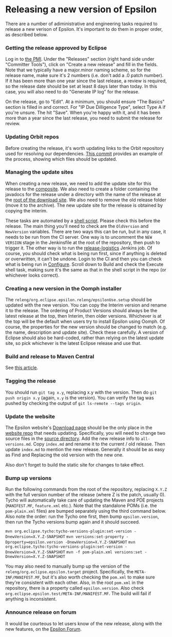 # Releasing a new version of Epsilon

There are a number of adiministrative and engineering tasks required to release a new verison of Epsilon.
It's important to do them in proper order, as described below.

### Getting the release approved by Eclipse

Log in to [the PMI](https://projects.eclipse.org/projects/modeling.epsilon). Under the "Releases" section (right hand side under "Committer Tools"), click on "Create a new release" and fill in the fields. Note that we typically have a major.minor naming scheme, so for the release name, make sure it's 2 numbers (i.e. don't add a .0 patch number). If it has been more than one year since the last release, a review is required, so the release date should be set at least 8 days later than today. In this case, you will also need to do "Generate IP log" for the release.

On the release, go to "Edit". At a minimum, you should ensure "The Basics" section is filled in and correct. For "IP Due Dilligence Type", select Type A if you're unsure. The hit "Save". When you're happy with it, and it has been more than a year since the last release, you need to submit the release for review.

### Updating Orbit repos

Before creating the release, it's worth updating links to the Orbit repository used for resolving our dependencies. [This commit](https://github.com/eclipse/epsilon/commit/1f6f1fac9edf21de7614bc74da9165db53408448) provides an example of the process, showing which files should be updated.


### Managing the update sites

When creating a new release, we need to add the update site for this release to the [composite](https://download.eclipse.org/epsilon/updates/). We also need to create a folder containing the javadocs for the release under a directory with the name of the release at the [root of the download site](https://download.eclipse.org/epsilon/). We also need to remove the old release folder (move it to the archive). The new update site for the release is obtained by copying the interim.

These tasks are automated by a [shell script](https://github.com/eclipse/epsilon/tree/main/releng/org.eclipse.epsilon.releng/new_version_tasks.sh). Please check this before the release. The main thing you'll need to check are the `OldVersion` and `NewVersion` variables.
There are two ways this can be run, but in any case, it needs to be run from the CI server. One way is to uncomment the `NEW VERSION` stage in the Jenkinsfile at the root of the repository, then push to trigger it. The other way is to run the [release-logistics](https://ci.eclipse.org/epsilon/job/release-logistics/) Jenkins job. Of course, you should check what is being run first, since if anything is deleted or overwritten, it can't be undone. Login to the CI and then you can check what is being run in [Configure](https://ci.eclipse.org/epsilon/job/release-logistics/configure). Scroll down to Build and check the Execute shell task, making sure it's the same as that in the shell script in the repo (or whichever looks correct).

### Creating a new version in the Oomph installer

The `releng/org.eclipse.epsilon.releng/epsilonUse.setup` should be updated with the new version. You can copy the Interim version and rename it to the release. The ordering of Product Versions should always be the latest release at the top, then Interim, then older versions. Whichever is at the top will be the default when users try to install Epsilon using Oomph.
Of course, the properties for the new version should be changed to match (e.g. the name, description and update site). Check these carefully. A version of Eclipse should also be hard-coded, rather than relying on the latest update site, so pick whichever is the latest Eclipse release and use that.

### Build and release to Maven Central

See [this article](../maven-release).

### Tagging the release

You should run `git tag x.y`, replacing x.y with the version. Then do `git push origin x.y` (again, `x.y` is the version).
You can verify the tag was pushed by checking the output of `git ls-remote --tags origin`.

### Update the website

The Epsilon website's [Download page](https://www.eclipse.org/epsilon/download/) should be the only place in the [website repo](https://github.com/eclipse/epsilon-website) that needs updating. Specifically, you will need to change two source files in the [source directory](https://github.com/eclipse/epsilon-website/tree/master/mkdocs/docs/download).
Add the new release info to `all-versions.md`. Copy `index.md` and rename it to the current / old release. Then update `index.md` to mention the new release. Generally it should be as easy as Find and Replacing the old version with the new one.

Also don't forget to build the static site for changes to take effect.

### Bump up versions

Run the following commands from the root of the repository, replacing `X.Y.Z` with the full version number of the release (where Z is the patch, usually 0). Tycho will automatically take care of updating the Maven and PDE projects (`MANIFEST.MF`, `feature.xml` etc.). Note that the standalone POMs (i.e. the `pom-plain.xml` files) are bumped separately using the third command below. Also note the order: run the Tycho one first, then bump `epsilon.version`, then run the Tycho versions bump again and it should succeed.

`mvn org.eclipse.tycho:tycho-versions-plugin:set-version -DnewVersion=X.Y.Z-SNAPSHOT`
`mvn versions:set-property -Dproperty=epsilon.version -DnewVersion=X.Y.Z-SNAPSHOT`
`mvn org.eclipse.tycho:tycho-versions-plugin:set-version -DnewVersion=X.Y.Z-SNAPSHOT`
`mvn -f pom-plain.xml versions:set -DnewVersion=X.Y.Z-SNAPSHOT`

You may also need to manually bump up the version of the `releng/org.eclipse.epsilon.target` project. Specifically, the `META-INF/MANIFEST.MF`, but it's also worth checking the `pom.xml` to make sure they're consistent with each other. Also, in the root `pom.xml` in the repository, there is a property called `epsilon.version`. Also check `org.eclipse.epsilon.test/META-INF/MANIFEST.MF`. The build will fail if anything is inconsistent.

### Announce release on forum

It would be courteous to let users know of the new release, along with the new features, on the [Epsilon Forum](https://www.eclipse.org/forums/index.php/f/22/).
